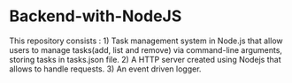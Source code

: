 # Backend-with-NodeJS
This repository consists : 1) Task management system in Node.js that allow users to manage tasks(add, list and remove) via command-line arguments, storing tasks in tasks.json file. 2) A HTTP server created using Nodejs that allows to handle requests. 3) An event driven logger.
